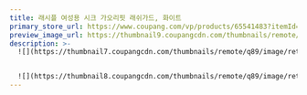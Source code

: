 ```yaml
---
title: 래시플 여성용 시크 가오리핏 래쉬가드, 화이트
primary_store_url: https://www.coupang.com/vp/products/65541483?itemId=221104384&vendorItemId=3535211283
preview_image_url: https://thumbnail9.coupangcdn.com/thumbnails/remote/230x230ex/image/retail/images/2018/02/12/14/2/c959eae5-5aba-4e20-a0b9-7f4c2b8790e1.jpg
description: >-
  ![](https://thumbnail7.coupangcdn.com/thumbnails/remote/q89/image/retail/images/7436324591306619-152398b6-d403-4136-9064-6b00fee44ce6.jpg)


  ![](https://thumbnail8.coupangcdn.com/thumbnails/remote/q89/image/retail/images/6145731062404378-541890b5-9042-40f8-84d5-e6bbba527e59.jpg)
---
```

